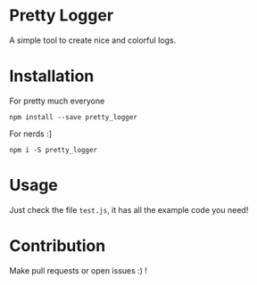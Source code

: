 # Pretty Logger
A simple tool to create nice and colorful logs.

# Installation
For pretty much everyone
```
npm install --save pretty_logger
```

For nerds :]
```
npm i -S pretty_logger
```

# Usage
Just check the file `test.js`, it has all the example code you need!

# Contribution
Make pull requests or open issues :) !